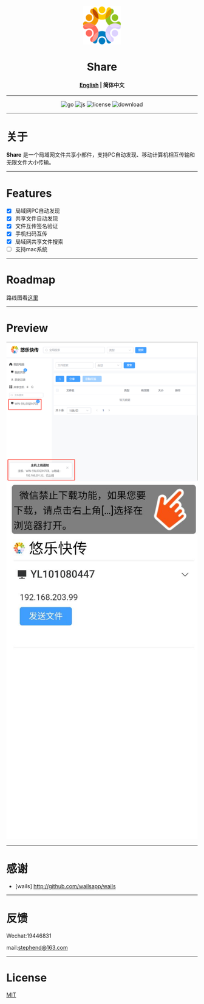 <div align="center">
  <img src="https://github.com/uller-cn/share/blob/main/resource/icon.png" alt="logo" width="100" height="100" />
</div>

<h1 align="center">Share</h1>

<h4 align="center"><a href="https://github.com/uller-cn/share/blob/main/README.md">English</a> | <strong>简体中文</strong></h4>

<div align="center">

---

![go][go-badge]
![js][ts-badge]
![license][license-badge]
![download](https://img.shields.io/github/downloads/uller-cn/share/total)

</div>

---

# 关于

**Share** 是一个局域网文件共享小部件，支持PC自动发现、移动计算机相互传输和无限文件大小传输。

---

# Features

- [x] 局域网PC自动发现
- [x] 共享文件自动发现
- [x] 文件互传签名验证
- [x] 手机扫码互传
- [x] 局域网共享文件搜索
- [ ] 支持mac系统
---

# Roadmap
路线图看[这里](https://github.com/uller-cn/share/discussions/1)

---

# Preview

![preview](https://github.com/uller-cn/share/blob/main/resource/example_1.png)
![preview](https://github.com/uller-cn/share/blob/main/resource/example_2.png)

---

# 感谢

- [wails] http://github.com/wailsapp/wails

---

# 反馈

Wechat:19446831

mail:stephend@163.com

---

# License

[MIT](/LICENSE)

[go-badge]: https://img.shields.io/github/go-mod/go-version/bent2685/transok-wails
[ts-badge]: https://badgen.net/badge/-/TypeScript/blue?icon=typescript&label
[license-badge]: https://img.shields.io/github/license/bent2685/transok-wails
